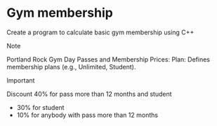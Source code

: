 # Gym membership
Create a program to calculate basic gym membership using C++

> [!NOTE]
>Portland Rock Gym Day Passes and Membership Prices:
Plan: Defines membership plans (e.g., Unlimited, Student).

> [!IMPORTANT]
>Discount 40% for pass more than 12 months and student
- 30% for student
- 10% for anybody with pass more than 12 months

